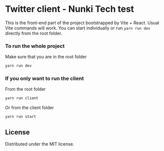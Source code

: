 # Twitter client - Nunki Tech test

This is the front-end part of the project bootstrapped by Vite + React. Usual Vite commands will work. You can start individually or run `yarn run dev` directly from the root folder.

### To run the whole project

Make sure that you are in the root folder

```sh
yarn run dev
```

### If you only want to run the client

From the root folder

```sh
yarn run client
```

Or from the client folder

```sh
yarn run start
```

## License

Distributed under the MIT license.

